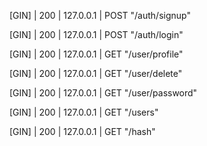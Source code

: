 
[GIN] | 200 |   127.0.0.1 | POST   "/auth/signup"

[GIN] | 200 | 127.0.0.1 | POST     "/auth/login"

[GIN] | 200 |   127.0.0.1 | GET    "/user/profile"

[GIN] | 200 |   127.0.0.1 | GET    "/user/delete"

[GIN] | 200 |   127.0.0.1 | GET    "/user/password"

[GIN] | 200 | 127.0.0.1 | GET      "/users"

[GIN] | 200 | 127.0.0.1 | GET      "/hash"